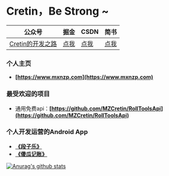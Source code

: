 # Cretin，Be Strong ~

| 公众号   | 掘金     |  CSDN   |   简书   |
|---------|---------|--------- |--------- |
| [Cretin的开发之路](https://github.com/MZCretin/MZCretin/resource/cretin.jpg)  | [点我](https://juejin.im/user/5838d57fac502e006c1708bc) | [点我](https://blog.csdn.net/u010998327) | [点我](https://www.jianshu.com/u/123f97613b86)  |

### 个人主页

+ **[https://www.mxnzp.com](https://www.mxnzp.com)**

### 最受欢迎的项目

+ 通用免费api：**[https://github.com/MZCretin/RollToolsApi](https://github.com/MZCretin/RollToolsApi)**

### 个人开发运营的Android App

+ **[《段子乐》](https://appgallery1.huawei.com/#/app/C102572569)** 
+ **[《傻瓜记账》](https://appgallery1.huawei.com/#/app/C100136823)**

[![Anurag's github stats](https://github-readme-stats.vercel.app/api?username=MZCretin)](https://github.com/MZCretin)